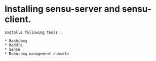 # Installing sensu-server and sensu-client. 

	Installs following tools :
	
	* Rabbitmq 
	* Reddis
	* Sensu
	* Rabbitmq management console
